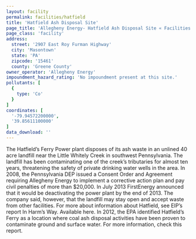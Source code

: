 ```yaml
---
layout: facility
permalink: facilities/hatfield
title: 'Hatfield Ash Disposal Site'
page_title: 'Allegheny Energy- Hatfield Ash Disposal Site « Facilities'
page_class: 'facility'
address:
  street: '2907 East Roy Furman Highway'
  city: 'Masontown'
  state: 'PA'
  zipcode: '15461'
  county: 'Greene County'
owner_operator: 'Allegheny Energy'
impoundment_hazard_rating: 'No impoundment present at this site.'
pollutants: [
  {
    type: 'Co'
  }
]
coordinates: [
  '-79.94572200000',
  '39.85611100000'
]
data_download: ''
---
```


The Hatfield’s Ferry Power plant disposes of its ash waste in an unlined 40 acre landfill near the Little Whitely Creek in southwest Pennsylvania. The landfill has been contaminating one of the creek’s tributaries for almost ten years, threatening the safety of private drinking water wells in the area. In 2008, the Pennsylvania DEP issued a Consent Order and Agreement requiring Allegheny Energy to implement a corrective action plan and pay civil penalties of more than $20,000. In July 2013 FirstEnergy announced that it would be deactivating the power plant by the end of 2013. The company said, however, that the landfill may stay open and accept waste from other facilities. For more about information about Hatfield, see EIP’s report In Harm’s Way. Available here. In 2012, the EPA identified Hatfield’s Ferry as a location where coal ash disposal activities have been proven to contaminate ground and surface water. For more information, check this report.
